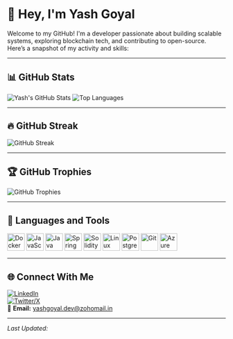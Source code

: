 # 👋 Hey, I'm Yash Goyal

Welcome to my GitHub! I'm a developer passionate about building scalable systems, exploring blockchain tech, and contributing to open-source. Here’s a snapshot of my activity and skills:

---

## 📊 GitHub Stats

![Yash's GitHub Stats](https://github-readme-stats.vercel.app/api?username=yashgoyal0110&show_icons=true&theme=radical)
![Top Languages](https://github-readme-stats.vercel.app/api/top-langs/?username=yashgoyal0110&layout=compact&theme=radical)

---
## 🔥 GitHub Streak

![GitHub Streak](https://github-readme-streak-stats.herokuapp.com/?user=yashgoyal0110&theme=radical)

---

## 🏆 GitHub Trophies

![GitHub Trophies](https://github-profile-trophy.vercel.app/?username=yashgoyal0110&theme=monokai&no-frame=true&column=4)

---

## 🧰 Languages and Tools

<p align="left">
  <img src="https://cdn.jsdelivr.net/gh/devicons/devicon/icons/docker/docker-original.svg" width="40" alt="Docker"/>
  <img src="https://cdn.jsdelivr.net/gh/devicons/devicon/icons/javascript/javascript-original.svg" width="40" alt="JavaScript"/>
  <img src="https://cdn.jsdelivr.net/gh/devicons/devicon/icons/java/java-original.svg" width="40" alt="Java"/>
  <img src="https://cdn.jsdelivr.net/gh/devicons/devicon/icons/spring/spring-original.svg" width="40" alt="Spring Boot"/>
  <img src="https://cdn.jsdelivr.net/gh/devicons/devicon/icons/solidity/solidity-original.svg" width="40" alt="Solidity"/>
  <img src="https://cdn.jsdelivr.net/gh/devicons/devicon/icons/linux/linux-original.svg" width="40" alt="Linux"/>
  <img src="https://cdn.jsdelivr.net/gh/devicons/devicon/icons/postgresql/postgresql-original.svg" width="40" alt="PostgreSQL"/>
  <img src="https://cdn.jsdelivr.net/gh/devicons/devicon/icons/git/git-original.svg" width="40" alt="Git"/>
  <img src="https://cdn.jsdelivr.net/gh/devicons/devicon/icons/azure/azure-original.svg" width="40" alt="Azure"/>
</p>

---

## 🌐 Connect With Me

[![LinkedIn](https://img.shields.io/badge/LinkedIn-blue?logo=linkedin&style=for-the-badge)](https://www.linkedin.com/in/yashgoyal0110)  
[![Twitter/X](https://img.shields.io/badge/X-black?logo=x&style=for-the-badge)](https://x.com/yashgoyal0110)  
📧 **Email:** yashgoyal.dev@zohomail.in

---

*Last Updated: <!--TIMESTAMP-->*
